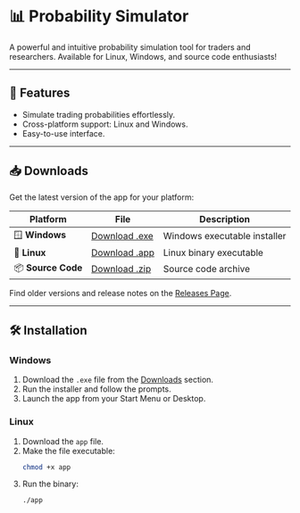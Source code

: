 # 📊 Probability Simulator

A powerful and intuitive probability simulation tool for traders and researchers. Available for Linux, Windows, and source code enthusiasts!

---

## 🚀 Features
- Simulate trading probabilities effortlessly.
- Cross-platform support: Linux and Windows.
- Easy-to-use interface.

---

## 📥 Downloads

Get the latest version of the app for your platform:

| Platform  | File | Description |
|-----------|------|-------------|
| 🪟 **Windows** | [Download .exe](https://github.com/YourUser/YourRepo/releases/download/v1.0.0/my_app.exe) | Windows executable installer |
| 🐧 **Linux** | [Download .app](https://github.com/YourUser/YourRepo/releases/download/v1.0.0/app) | Linux binary executable |
| 📦 **Source Code** | [Download .zip](https://github.com/YourUser/YourRepo/archive/refs/tags/v1.0.0.zip) | Source code archive |

Find older versions and release notes on the [Releases Page](https://github.com/YourUser/YourRepo/releases).

---

## 🛠️ Installation

### Windows
1. Download the `.exe` file from the [Downloads](#downloads) section.
2. Run the installer and follow the prompts.
3. Launch the app from your Start Menu or Desktop.

### Linux
1. Download the `app` file.
2. Make the file executable:
   ```bash
   chmod +x app
3. Run the binary:
   ``` bash  
   ./app
